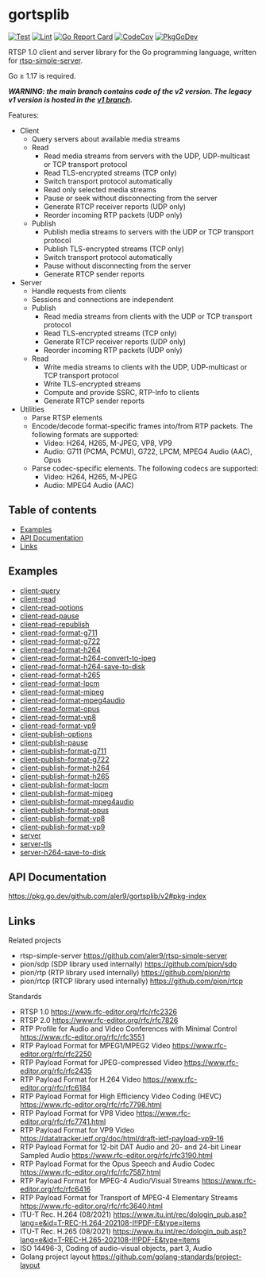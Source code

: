 
# gortsplib

[![Test](https://github.com/aler9/gortsplib/workflows/test/badge.svg)](https://github.com/aler9/gortsplib/actions?query=workflow:test)
[![Lint](https://github.com/aler9/gortsplib/workflows/lint/badge.svg)](https://github.com/aler9/gortsplib/actions?query=workflow:lint)
[![Go Report Card](https://goreportcard.com/badge/github.com/aler9/gortsplib)](https://goreportcard.com/report/github.com/aler9/gortsplib)
[![CodeCov](https://codecov.io/gh/aler9/gortsplib/branch/main/graph/badge.svg)](https://codecov.io/gh/aler9/gortsplib/branch/main)
[![PkgGoDev](https://pkg.go.dev/badge/github.com/aler9/gortsplib/v2)](https://pkg.go.dev/github.com/aler9/gortsplib/v2#pkg-index)

RTSP 1.0 client and server library for the Go programming language, written for [rtsp-simple-server](https://github.com/aler9/rtsp-simple-server).

Go &ge; 1.17 is required.

***WARNING: the main branch contains code of the v2 version. The legacy v1 version is hosted in the [v1 branch](https://github.com/aler9/gortsplib/tree/v1).***

Features:

* Client
  * Query servers about available media streams
  * Read
    * Read media streams from servers with the UDP, UDP-multicast or TCP transport protocol
    * Read TLS-encrypted streams (TCP only)
    * Switch transport protocol automatically
    * Read only selected media streams
    * Pause or seek without disconnecting from the server
    * Generate RTCP receiver reports (UDP only)
    * Reorder incoming RTP packets (UDP only)
  * Publish
    * Publish media streams to servers with the UDP or TCP transport protocol
    * Publish TLS-encrypted streams (TCP only)
    * Switch transport protocol automatically
    * Pause without disconnecting from the server
    * Generate RTCP sender reports
* Server
  * Handle requests from clients
  * Sessions and connections are independent
  * Publish
    * Read media streams from clients with the UDP or TCP transport protocol
    * Read TLS-encrypted streams (TCP only)
    * Generate RTCP receiver reports (UDP only)
    * Reorder incoming RTP packets (UDP only)
  * Read
    * Write media streams to clients with the UDP, UDP-multicast or TCP transport protocol
    * Write TLS-encrypted streams
    * Compute and provide SSRC, RTP-Info to clients
    * Generate RTCP sender reports
* Utilities
  * Parse RTSP elements
  * Encode/decode format-specific frames into/from RTP packets. The following formats are supported:
    * Video: H264, H265, M-JPEG, VP8, VP9
    * Audio: G711 (PCMA, PCMU), G722, LPCM, MPEG4 Audio (AAC), Opus
  * Parse codec-specific elements. The following codecs are supported:
    * Video: H264, H265, M-JPEG
    * Audio: MPEG4 Audio (AAC)

## Table of contents

* [Examples](#examples)
* [API Documentation](#api-documentation)
* [Links](#links)

## Examples

* [client-query](examples/client-query/main.go)
* [client-read](examples/client-read/main.go)
* [client-read-options](examples/client-read-options/main.go)
* [client-read-pause](examples/client-read-pause/main.go)
* [client-read-republish](examples/client-read-republish/main.go)
* [client-read-format-g711](examples/client-read-format-g711/main.go)
* [client-read-format-g722](examples/client-read-format-g722/main.go)
* [client-read-format-h264](examples/client-read-format-h264/main.go)
* [client-read-format-h264-convert-to-jpeg](examples/client-read-format-h264-convert-to-jpeg/main.go)
* [client-read-format-h264-save-to-disk](examples/client-read-format-h264-save-to-disk/main.go)
* [client-read-format-h265](examples/client-read-format-h265/main.go)
* [client-read-format-lpcm](examples/client-read-format-lpcm/main.go)
* [client-read-format-mjpeg](examples/client-read-format-mjpeg/main.go)
* [client-read-format-mpeg4audio](examples/client-read-format-mpeg4audio/main.go)
* [client-read-format-opus](examples/client-read-format-opus/main.go)
* [client-read-format-vp8](examples/client-read-format-vp8/main.go)
* [client-read-format-vp9](examples/client-read-format-vp9/main.go)
* [client-publish-options](examples/client-publish-options/main.go)
* [client-publish-pause](examples/client-publish-pause/main.go)
* [client-publish-format-g711](examples/client-publish-format-g711/main.go)
* [client-publish-format-g722](examples/client-publish-format-g722/main.go)
* [client-publish-format-h264](examples/client-publish-format-h264/main.go)
* [client-publish-format-h265](examples/client-publish-format-h265/main.go)
* [client-publish-format-lpcm](examples/client-publish-format-lpcm/main.go)
* [client-publish-format-mjpeg](examples/client-publish-format-mjpeg/main.go)
* [client-publish-format-mpeg4audio](examples/client-publish-format-mpeg4audio/main.go)
* [client-publish-format-opus](examples/client-publish-format-opus/main.go)
* [client-publish-format-vp8](examples/client-publish-format-vp8/main.go)
* [client-publish-format-vp9](examples/client-publish-format-vp9/main.go)
* [server](examples/server/main.go)
* [server-tls](examples/server-tls/main.go)
* [server-h264-save-to-disk](examples/server-h264-save-to-disk/main.go)

## API Documentation

https://pkg.go.dev/github.com/aler9/gortsplib/v2#pkg-index

## Links

Related projects

* rtsp-simple-server https://github.com/aler9/rtsp-simple-server
* pion/sdp (SDP library used internally) https://github.com/pion/sdp
* pion/rtp (RTP library used internally) https://github.com/pion/rtp
* pion/rtcp (RTCP library used internally) https://github.com/pion/rtcp

Standards

* RTSP 1.0 https://www.rfc-editor.org/rfc/rfc2326
* RTSP 2.0 https://www.rfc-editor.org/rfc/rfc7826
* RTP Profile for Audio and Video Conferences with Minimal Control https://www.rfc-editor.org/rfc/rfc3551
* RTP Payload Format for MPEG1/MPEG2 Video https://www.rfc-editor.org/rfc/rfc2250
* RTP Payload Format for JPEG-compressed Video https://www.rfc-editor.org/rfc/rfc2435
* RTP Payload Format for H.264 Video https://www.rfc-editor.org/rfc/rfc6184
* RTP Payload Format for High Efficiency Video Coding (HEVC) https://www.rfc-editor.org/rfc/rfc7798.html
* RTP Payload Format for VP8 Video https://www.rfc-editor.org/rfc/rfc7741.html
* RTP Payload Format for VP9 Video https://datatracker.ietf.org/doc/html/draft-ietf-payload-vp9-16
* RTP Payload Format for 12-bit DAT Audio and 20- and 24-bit Linear Sampled Audio https://www.rfc-editor.org/rfc/rfc3190.html
* RTP Payload Format for the Opus Speech and Audio Codec https://www.rfc-editor.org/rfc/rfc7587.html
* RTP Payload Format for MPEG-4 Audio/Visual Streams https://www.rfc-editor.org/rfc/rfc6416
* RTP Payload Format for Transport of MPEG-4 Elementary Streams https://www.rfc-editor.org/rfc/rfc3640.html
* ITU-T Rec. H.264 (08/2021) https://www.itu.int/rec/dologin_pub.asp?lang=e&id=T-REC-H.264-202108-I!!PDF-E&type=items
* ITU-T Rec. H.265 (08/2021) https://www.itu.int/rec/dologin_pub.asp?lang=e&id=T-REC-H.265-202108-I!!PDF-E&type=items
* ISO 14496-3, Coding of audio-visual objects, part 3, Audio
* Golang project layout https://github.com/golang-standards/project-layout
